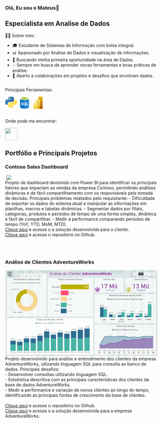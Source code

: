 
### Olá, Eu sou o Mateus👋

## Especialista em Analise de Dados

👨‍💻 Sobre mim:

- 🎓 Estudante de Sistemas de Informação com bolsa integral.
- 📊 Apaixonado por Análise de Dados e visualização de informações.
- 🎯 Buscando minha primeira oportunidade na área de Dados.
- 💡 Sempre em busca de aprender novas ferramentas e boas práticas de análise.
- 🚀 Aberto a colaborações em projetos e desafios que envolvam dados.

## 

Principais Ferramentas:

<div style="display: inline_block">
  <img align="center" alt="Python" height="40" width="40" src="https://github.com/BruceFonseca/ferramentas/blob/main/Python-logo-notext.svg.png?raw=true">
  <img align="center" alt="SQL" height="40" width="40" src="https://github.com/BruceFonseca/ferramentas/blob/main/logo.png?raw=true">
  <img align="center" alt="Power BI" height="40" width="40" src="https://github.com/BruceFonseca/ferramentas/blob/main/1200px-New_Power_BI_Logo.svg.png?raw=true">
</div>

<br>

  
Onde pode me encontrar:

  <a href="https://www.linkedin.com/in/mateus-fragas-140720212/" target="_blank">
    <img align="center" alt="" height="40" width="40" src="https://github.com/BruceFonseca/Portfolio/blob/main/social%20icons/linkedin.png?raw=true">
  </a>


## 

## Portfólio e Principais Projetos
### Contoso Sales Dashboard
<img align="right" width="500"  src="https://github.com/BruceFonseca/Portfolio/blob/main/projetos/contoso%2001.png?raw=true">
Projeto de dashboard devolvido com Power BI para identificar os principais fatores que impactam as vendas da empresa Contoso, permitindo análises dinâmicas e de fácil compartilhamento com os responsáveis pela tomada de decisão.
Principais problemas relatados pelo requisitante: 
- Dificuldade de exportar os dados do sistema atual e manipular as informações em planilhas, macros e tabelas dinâmicas.
- Segmentar dados  por filiais, categorias, produtos e períodos de tempo de uma forma simples, dinâmica e fácil de compartilhar.
- Medir a performance comparando períodos de tempo (YoY, YTD, MoM, MTD).
<br>
<a href="https://app.powerbi.com/view?r=eyJrIjoiOGMyNzM3ZGItNzI4Ni00MjcwLWI5YWQtN2JmODgyZDliMWM5IiwidCI6IjQxNGU0N2Q2LTVhNGUtNDkzZS05OWJkLTUzMTYwZjJhYWY2ZiJ9" target="_blank">Clique aqui</a> e acesse o a solução desenvolvida para o cliente.
<br>
<a href="https://github.com/BruceFonseca/Contoso-Light/blob/main/README.md" target="_blank">Clique aqui</a> e acesse o repositório no Github.

<br><br>

### Análise de Clientes AdventureWorks
<img align="left" width="500" src="https://github.com/MateusFragas/Analise-de-Clientes-AdventureWorks/blob/main/Power%20BI/Captura%20de%20tela%202025-05-13%20164917.png?raw=true">
Projeto desenvolvido para análise e entendimento dos clientes da empresa AdventureWorks, utlizando linguagem SQL para consulta ao banco de dados.
Principais desafios: <br>
- Desenvolver consultas utilizando linguagem SQL.<br>
- Estatística descritiva com as principais características dos clientes da base de dados AdventureWorks.<br>
- Medir a performance e variação de novos clientes ao longo do tempo, identificando as principais fontes de crescimento da base de clientes.
<br>
<br>
<a href="https://github.com/MateusFragas/Analise-de-Clientes-AdventureWorks" target="_blank">Clique aqui</a> e acesse o repositório no Github.
<br>
<a href="https://app.powerbi.com/view?r=eyJrIjoiOTAxYWU3MGItZGMzOC00YjI2LWE0MzItZjFlODJiMzZiZDZjIiwidCI6ImZmOTg1MWE1LTViYjAtNGFmOS1hZGI3LTk2MGYxZTMzNzVhNiJ9" target="_blank">Clique aqui</a> e acesse o a solução desenvolvida para a empresa AdventureWorks.
